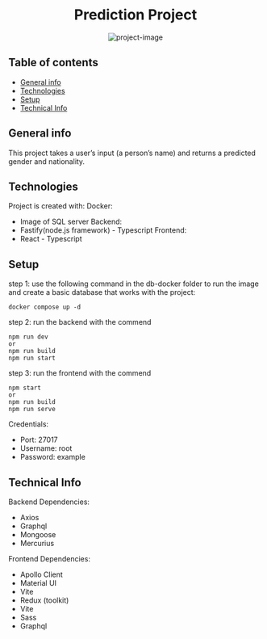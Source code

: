 <h1 align="center" id="title">Prediction Project</h1>

<p align="center"><img src="https://socialify.git.ci/NivSv/Prediction-Project/image?description=1&amp;font=Inter&amp;language=1&amp;name=1&amp;owner=1&amp;stargazers=1&amp;theme=Auto" alt="project-image"></p>

## Table of contents
* [General info](#general-info)
* [Technologies](#technologies)
* [Setup](#setup)
* [Technical Info](#technical-info)

## General info
This project takes a user’s input (a person’s name) and returns a predicted gender and nationality.

## Technologies
Project is created with:
Docker: 
* Image of SQL server
Backend:
* Fastify(node.js framework) - Typescript
Frontend:
* React - Typescript

## Setup
step 1:
use the following command in the db-docker folder to run the image and create a basic database that works with the project:
```
docker compose up -d
```
step 2:
run the backend with the commend
```
npm run dev
or
npm run build
npm run start
```
step 3:
 run the frontend with the commend
```
npm start
or 
npm run build
npm run serve
```
Credentials:
* Port: 27017
* Username: root 
* Password: example

## Technical Info
Backend Dependencies:
* Axios
* Graphql
* Mongoose
* Mercurius

Frontend Dependencies:
* Apollo Client
* Material UI
* Vite
* Redux (toolkit)
* Vite
* Sass
* Graphql

